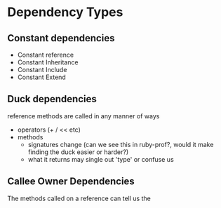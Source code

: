 # Dependency Types

## Constant dependencies

  * Constant reference
  * Constant Inheritance
  * Constant Include
  * Constant Extend

## Duck dependencies

reference methods are called in any manner of ways

  * operators (+ / << etc)
  * methods
    * signatures change (can we see this in ruby-prof?, would it make finding the duck easier or harder?)
    * what it returns may single out 'type' or confuse us

## Callee Owner Dependencies

The methods called on a reference can tell us the
